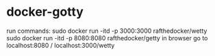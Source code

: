 # docker-gotty
run commands:
sudo docker run -itd -p 3000:3000 rafthedocker/wetty
sudo docker run -itd -p 8080:8080 rafthedocker/getty
in browser go to localhost:8080 / localhost:3000/wetty
